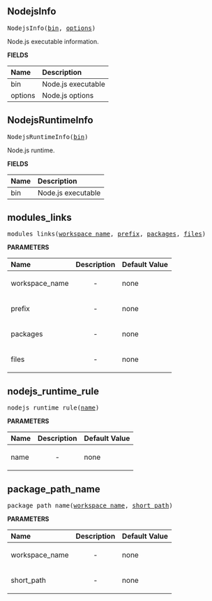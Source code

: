 <!-- Generated with Stardoc: http://skydoc.bazel.build -->

<a id="#NodejsInfo"></a>

## NodejsInfo

<pre>
NodejsInfo(<a href="#NodejsInfo-bin">bin</a>, <a href="#NodejsInfo-options">options</a>)
</pre>

Node.js executable information.

**FIELDS**

| Name                                   | Description        |
| :------------------------------------- | :----------------- |
| <a id="NodejsInfo-bin"></a>bin         | Node.js executable |
| <a id="NodejsInfo-options"></a>options | Node.js options    |

<a id="#NodejsRuntimeInfo"></a>

## NodejsRuntimeInfo

<pre>
NodejsRuntimeInfo(<a href="#NodejsRuntimeInfo-bin">bin</a>)
</pre>

Node.js runtime.

**FIELDS**

| Name                                  | Description        |
| :------------------------------------ | :----------------- |
| <a id="NodejsRuntimeInfo-bin"></a>bin | Node.js executable |

<a id="#modules_links"></a>

## modules_links

<pre>
modules_links(<a href="#modules_links-workspace_name">workspace_name</a>, <a href="#modules_links-prefix">prefix</a>, <a href="#modules_links-packages">packages</a>, <a href="#modules_links-files">files</a>)
</pre>

**PARAMETERS**

| Name                                                    | Description               | Default Value |
| :------------------------------------------------------ | :------------------------ | :------------ |
| <a id="modules_links-workspace_name"></a>workspace_name | <p align="center"> - </p> | none          |
| <a id="modules_links-prefix"></a>prefix                 | <p align="center"> - </p> | none          |
| <a id="modules_links-packages"></a>packages             | <p align="center"> - </p> | none          |
| <a id="modules_links-files"></a>files                   | <p align="center"> - </p> | none          |

<a id="#nodejs_runtime_rule"></a>

## nodejs_runtime_rule

<pre>
nodejs_runtime_rule(<a href="#nodejs_runtime_rule-name">name</a>)
</pre>

**PARAMETERS**

| Name                                      | Description               | Default Value |
| :---------------------------------------- | :------------------------ | :------------ |
| <a id="nodejs_runtime_rule-name"></a>name | <p align="center"> - </p> | none          |

<a id="#package_path_name"></a>

## package_path_name

<pre>
package_path_name(<a href="#package_path_name-workspace_name">workspace_name</a>, <a href="#package_path_name-short_path">short_path</a>)
</pre>

**PARAMETERS**

| Name                                                        | Description               | Default Value |
| :---------------------------------------------------------- | :------------------------ | :------------ |
| <a id="package_path_name-workspace_name"></a>workspace_name | <p align="center"> - </p> | none          |
| <a id="package_path_name-short_path"></a>short_path         | <p align="center"> - </p> | none          |
